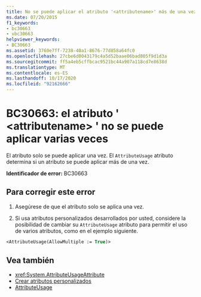 ```yaml
---
title: No se puede aplicar el atributo '<attributename>' más de una vez
ms.date: 07/20/2015
f1_keywords:
- bc30663
- vbc30663
helpviewer_keywords:
- BC30663
ms.assetid: 3760e7ff-7238-40a1-8676-77d858a64fc0
ms.openlocfilehash: 27cbe6d0043179c4a5d52baae06bad805f9d1d3a
ms.sourcegitcommit: ff5a4eb5cffbcac9521bc44a907a118cd7e8638d
ms.translationtype: MT
ms.contentlocale: es-ES
ms.lasthandoff: 10/17/2020
ms.locfileid: "92162666"
---
```

# <a name="bc30663-attribute-attributename-cannot-be-applied-multiple-times"></a>BC30663: el atributo ' \<attributename> ' no se puede aplicar varias veces

El atributo solo se puede aplicar una vez. El `AttributeUsage` atributo determina si un atributo se puede aplicar más de una vez.

 **Identificador de error:** BC30663

## <a name="to-correct-this-error"></a>Para corregir este error

1. Asegúrese de que el atributo solo se aplica una vez.

2. Si usa atributos personalizados desarrollados por usted, considere la posibilidad de cambiar su `AttributeUsage` atributo para permitir el uso de varios atributos, como en el ejemplo siguiente.

```vb
<AttributeUsage(AllowMultiple := True)>
```

## <a name="see-also"></a>Vea también

- <xref:System.AttributeUsageAttribute>
- [Crear atributos personalizados](../../programming-guide/concepts/attributes/creating-custom-attributes.md)
- [AttributeUsage](../../programming-guide/concepts/attributes/attributeusage.md)
